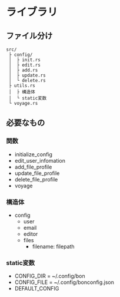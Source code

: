 # ライブラリ

## ファイル分け

```
src/
 ├ config/
 │  ├ init.rs
 │  ├ edit.rs
 │  ├ add.rs
 │  ├ update.rs
 │  └ delete.rs
 ├ utils.rs
 │  ├ 構造体
 │  └ static変数
 └ voyage.rs
```

## 必要なもの

### 関数

- initialize_config
- edit_user_infomation
- add_file_profile
- update_file_profile
- delete_file_profile
- voyage

### 構造体

- config
  - user
  - email
  - editor
  - files
    - filename: filepath

### static変数

- CONFIG_DIR = ~/.config/bon
- CONFIG_FILE = ~/.config/bonconfig.json
- DEFAULT_CONFIG

